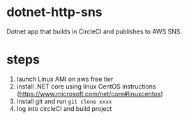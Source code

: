 # dotnet-http-sns
Dotnet app that builds in CircleCI and publishes to AWS SNS.

# steps
1. launch Linux AMI on aws free tier
2. install .NET core using linux CentOS instructions (https://www.microsoft.com/net/core#linuxcentos)
3. install git and run `git clone xxxx`
4. log into circleCI and build project


